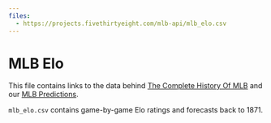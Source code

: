 ```yaml
---
files:
  - https://projects.fivethirtyeight.com/mlb-api/mlb_elo.csv
---
```

# MLB Elo

This file contains links to the data behind [The Complete History Of MLB](https://projects.fivethirtyeight.com/complete-history-of-mlb/) and our [MLB Predictions](https://projects.fivethirtyeight.com/2017-mlb-predictions/).

`mlb_elo.csv` contains game-by-game Elo ratings and forecasts back to 1871.
